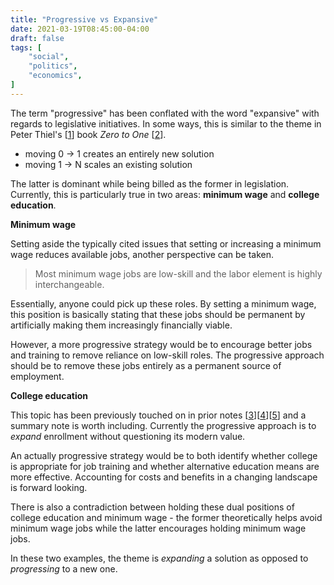 ```yaml
---
title: "Progressive vs Expansive"
date: 2021-03-19T08:45:00-04:00
draft: false
tags: [
	"social",
	"politics",
	"economics",
]
---
```


The term "progressive" has been conflated with the word "expansive" with regards to legislative initiatives. In some ways, this is similar to the theme in Peter Thiel's [[1](https://en.wikipedia.org/wiki/Peter_Thiel "Peter Thiel - Wikipedia")] book _Zero to One_ [[2](https://www.amazon.com/Zero-One-Notes-Startups-Future/dp/0804139296/ref=sr_1_1?crid=1A6QLH3ITBA8X&dchild=1&keywords=zero+to+one&qid=1615985599&sprefix=zero+to+one%2Caps%2C153&sr=8-1 "Zero to One - Amazon")].

- moving 0 -> 1 creates an entirely new solution
- moving 1 -> N scales an existing solution

The latter is dominant while being billed as the former in legislation. Currently, this is particularly true in two areas: **minimum wage** and **college education**.

**Minimum wage**

Setting aside the typically cited issues that setting or increasing a minimum wage reduces available jobs, another perspective can be taken.

> Most minimum wage jobs are low-skill and the labor element is highly interchangeable.

Essentially, anyone could pick up these roles. By setting a minimum wage, this position is basically stating that these jobs should be permanent by artificially making them increasingly financially viable.

However, a more progressive strategy would be to encourage better jobs and training to remove reliance on low-skill roles. The progressive approach should be to remove these jobs entirely as a permanent source of employment.

**College education**

This topic has been previously touched on in prior notes [[3](https://johnforstmeier.com/notes/progressive-education/ "Progressive Education - Forstmeier")][[4](https://johnforstmeier.com/notes/student-value-extraction/ "Student Value Extraction - Forstmeier")][[5](https://johnforstmeier.com/notes/splitting-education/ "Splitting Education - Forstmeier")] and a summary note is worth including. Currently the progressive approach is to _expand_ enrollment without questioning its modern value.

An actually progressive strategy would be to both identify whether college is appropriate for job training and whether alternative education means are more effective. Accounting for costs and benefits in a changing landscape is forward looking.

There is also a contradiction between holding these dual positions of college education and minimum wage - the former theoretically helps avoid minimum wage jobs while the latter encourages holding minimum wage jobs.

In these two examples, the theme is _expanding_ a solution as opposed to _progressing_ to a new one.